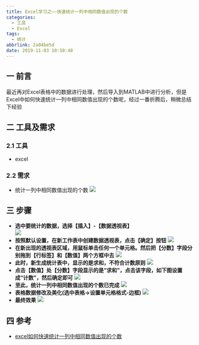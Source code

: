 ```yaml
---
title: Excel学习之——快速统计一列中相同数值出现的个数
categories:
  - 工具
  - Excel
tags:
  - 统计
abbrlink: 2a04be5d
date: 2019-11-03 10:50:48
---
```

## 一 前言

最近再对Excel表格中的数据进行处理，然后导入到MATLAB中进行分析，但是Excel中如何快速统计一列中相同数值出现的个数呢，经过一番折腾后，稍微总结下经验
<!--more-->
## 二 工具及需求
### 2.1 工具
* excel  

### 2.2 需求
* 统计一列中相同数值出现的个数
![][1]

## 三 步骤
* **选中要统计的数据，选择【插入】-【数据透视表】**  
![][2]
* **按照默认设置，在新工作表中创建数据透视表，点击【确定】按钮**
![][3]
* **在新出现的透视表区域，用鼠标单击任何一个单元格。然后把【分数】字段分别拖到【行标签】和【数值】两个方框中去**
![][4]
* **此时，新生成统计表中，显示的是求和，不符合计数原则**
![][5]
* **点击【数值】处【分数】字段显示的是“求和”，点击该字段，如下图设置成“计数”，然后确定即可**
![][6]
* **至此，统计一列中相同数值出现的个数已完成**
![][7]
* **表格数据修改及美化(选中表格->设置单元格格式-边框)**
![][8]
* **最终效果**
![][9]

## 四 参考
* [excel如何快速统计一列中相同数值出现的个数][10]


[1]: https://raw.githubusercontent.com/PGzxc/images/master/blog-images/excel-statis-raw-data.png
[2]: https://raw.githubusercontent.com/PGzxc/images/master/blog-images/excel-statis-insert-table.png
[3]: https://raw.githubusercontent.com/PGzxc/images/master/blog-images/excel-statis-select-raw-data.png
[4]: https://raw.githubusercontent.com/PGzxc/images/master/blog-images/excel-statis-drag-line-value.png
[5]: https://raw.githubusercontent.com/PGzxc/images/master/blog-images/excel-statis-raw-sum.png
[6]: https://raw.githubusercontent.com/PGzxc/images/master/blog-images/excel-statis-change-num.gif
[7]: https://raw.githubusercontent.com/PGzxc/images/master/blog-images/excel-statis-make-right.png
[8]: https://raw.githubusercontent.com/PGzxc/images/master/blog-images/excel-statis-table-border-set.png
[9]: https://raw.githubusercontent.com/PGzxc/images/master/blog-images/excel-statis-number.png
[10]:https://jingyan.baidu.com/article/9113f81b2c16822b3214c785.html
